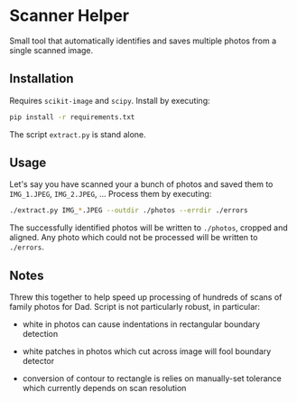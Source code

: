 # Scanner Helper

Small tool that automatically identifies and saves multiple photos from a
single scanned image.


## Installation

Requires `scikit-image` and `scipy`. Install by executing:

```bash
pip install -r requirements.txt
```

The script `extract.py` is stand alone.


## Usage

Let's say you have scanned your a bunch of photos and saved them to
`IMG_1.JPEG`, `IMG_2.JPEG`, ...  Process them by executing:

```bash
./extract.py IMG_*.JPEG --outdir ./photos --errdir ./errors
```

The successfully identified photos will be written to `./photos`, cropped and
aligned. Any photo which could not be processed will be written to `./errors`.


## Notes

Threw this together to help speed up processing of hundreds of scans of family
photos for Dad. Script is not particularly robust, in particular:

 - white in photos can cause indentations in rectangular boundary detection

 - white patches in photos which cut across image will fool boundary detector

 - conversion of contour to rectangle is relies on manually-set tolerance which
   currently depends on scan resolution
